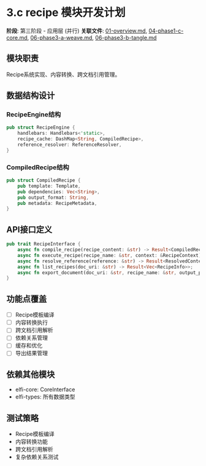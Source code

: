 # 3.c recipe 模块开发计划

**阶段**: 第三阶段 - 应用层 (并行)
**关联文件**: [01-overview.md](./01-overview.md), [04-phase1-c-core.md](./04-phase1-c-core.md), [06-phase3-a-weave.md](./06-phase3-a-weave.md), [06-phase3-b-tangle.md](./06-phase3-b-tangle.md)

## 模块职责
Recipe系统实现、内容转换、跨文档引用管理。

## 数据结构设计

### RecipeEngine结构
```rust
pub struct RecipeEngine {
    handlebars: Handlebars<'static>,
    recipe_cache: DashMap<String, CompiledRecipe>,
    reference_resolver: ReferenceResolver,
}
```

### CompiledRecipe结构
```rust
pub struct CompiledRecipe {
    pub template: Template,
    pub dependencies: Vec<String>,
    pub output_format: String,
    pub metadata: RecipeMetadata,
}
```

## API接口定义

```rust
pub trait RecipeInterface {
    async fn compile_recipe(recipe_content: &str) -> Result<CompiledRecipe>;
    async fn execute_recipe(recipe_name: &str, context: &RecipeContext) -> Result<ExportResult>;
    async fn resolve_reference(reference: &str) -> Result<ResolvedContent>;
    async fn list_recipes(doc_uri: &str) -> Result<Vec<RecipeInfo>>;
    async fn export_document(doc_uri: &str, recipe_name: &str, output_path: &str) -> Result<ExportResult>;
}
```

## 功能点覆盖
- [ ] Recipe模板编译
- [ ] 内容转换执行
- [ ] 跨文档引用解析
- [ ] 依赖关系管理
- [ ] 缓存和优化
- [ ] 导出结果管理

## 依赖其他模块
- elfi-core: CoreInterface
- elfi-types: 所有数据类型

## 测试策略
- Recipe模板编译
- 内容转换功能
- 跨文档引用解析
- 复杂依赖关系测试